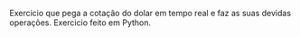 Exercicio que pega a cotação do dolar em tempo real e faz as suas devidas operações.
Exercicio feito em Python.